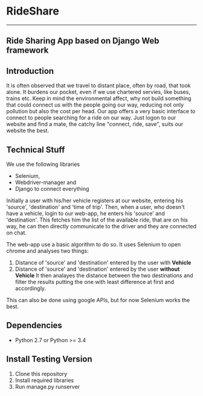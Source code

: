 RideShare
===================
------------

Ride Sharing App based on Django Web framework
------------

Introduction
------------
It is often observed that we travel to distant place, often by road, that took alone.
It burdens our pocket, even if we use chartered servies, like buses, trains etc.
Keep in mind the environmental affect, why not build something that could connect us with the people going our way, reducing not only pollution but also the cost per head.
Our app offers a very basic interface to connect to people searching for a ride on our way.
Just logon to our website and find a mate, the catchy line "connect, ride, save", suits our website the best.

Technical Stuff
---------------
We use the following libraries
* Selenium,
* Webdriver-manager
and
* Django
to connect everything

Initially a user with his/her vehicle registers at our website, entering his 'source', 'destination' and 'time of trip'.
Then, when a user, who doesn't have a vehicle, login to our web-app, he enters his 'source' and 'destination'.
This fetches him the list of the available ride, that are on his way, he can then directly communicate to the driver and they are connected on chat.

The web-app use a basic algorithm to do so.
It uses Selenium to open chrome and analyses two things:
  1. Distance of 'source' and 'destination' entered by the user with <b>Vehicle</b>
  2. Distance of 'source' and 'destination' entered by the user <b>without Vehicle </b>
It then analayes the distance between the two destinations and filter the results putting the one with least difference at first and accordingly.

This can also be done using google APIs, but for now Selenium works the best.


Dependencies
------------

* Python 2.7 or Python >= 3.4


Install Testing Version
------------
1. Clone this repository
2. Install required libraries
3. Run manage.py runserver
